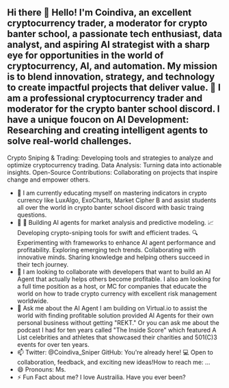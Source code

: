 ## Hi there 👋  Hello! I'm Coindiva, an excellent cryptocurrency trader, a moderator for crypto banter school, a passionate tech enthusiast, data analyst, and aspiring AI strategist with a sharp eye for opportunities in the world of cryptocurrency, AI, and automation. My mission is to blend innovation, strategy, and technology to create impactful projects that deliver value.   🔭 I am a professional cryptocurrency trader and moderator for the crypto banter school discord.  I have a unique foucon on AI Development: Researching and creating intelligent agents to solve real-world challenges.
Crypto Sniping & Trading: Developing tools and strategies to analyze and optimize cryptocurrency trading.
Data Analysis: Turning data into actionable insights.
Open-Source Contributions: Collaborating on projects that inspire change and empower others. 
- 🌱 I am currently educating myself on mastering indicators in crypto currency like LuxAlgo, ExoCharts, Market Cipher B and assist students all over the world in crypto banter school discord with basic traing questions.  
- 👯 🚀 Building AI agents for market analysis and predictive modeling.
📈 Developing crypto-sniping tools for swift and efficient trades.
🔍 Experimenting with frameworks to enhance AI agent performance and profitability. Exploring emerging tech trends.
Collaborating with innovative minds.
Sharing knowledge and helping others succeed in their tech journey.
- 🤔 I am looking to collaborate with developers that want to build an AI Agent that actually helps others become profitable.  I also am looking for a full time position as a host, or MC for companies that educate the world on how to trade crypto currency with excellent risk management worldwide.  
- 💬 Ask me about the AI Agent I am building on Virtual.io to assist the world with finding profitable solution provided AI Agents for their own personal business without getting "REKT." Or you can ask me about the podcast I had for ten years called "The Inside Score" which featured A List celebrities and athletes that showcased their charities and 501(C)3 events for over ten years.  
- 📫 Twitter: @Coindiva_Sniper
GitHub: You're already here! 💻
Open to collaboration, feedback, and exciting new ideas!How to reach me: ...
- 😄 Pronouns: Ms.
- ⚡ Fun Fact about me?  I love Austrailia.  Have you ever been?

<!--
**CoinDiva/coindiva** is a ✨ _special_ ✨ repository because its `README.md` (this file) appears on your GitHub profile.

Here are some ideas to get you started:

- 🔭 I am a professional cryptocurrency trader and moderator for the crypto banter school discord.  I have a unique foucon on AI Development: Researching and creating intelligent agents to solve real-world challenges.
Crypto Sniping & Trading: Developing tools and strategies to analyze and optimize cryptocurrency trading.
Data Analysis: Turning data into actionable insights.
Open-Source Contributions: Collaborating on projects that inspire change and empower others. 
- 🌱 I am currently educating myself on mastering indicators in crypto currency like LuxAlgo, ExoCharts, Market Cipher B and assist students all over the world in crypto banter school discord with basic traing questions.  
- 👯 🚀 Building AI agents for market analysis and predictive modeling.
📈 Developing crypto-sniping tools for swift and efficient trades.
🔍 Experimenting with frameworks to enhance AI agent performance and profitability. Exploring emerging tech trends.
Collaborating with innovative minds.
Sharing knowledge and helping others succeed in their tech journey.
- 🤔 I am looking to collaborate with developers that want to build an AI Agent that actually helps others become profitable.  I also am looking for a full time position as a host, or MC for companies that educate the world on how to trade crypto currency with excellent risk management worldwide.  
- 💬 Ask me about the AI Agent I am building on Virtual.io to assist the world with finding profitable solution provided AI Agents for their own personal business without getting "REKT." Or you can ask me about the podcast I had for ten years called "The Inside Score" which featured A List celebrities and athletes that showcased their charities and 501(C)3 events for over ten years.  
- 📫 Twitter: @Coindiva_Sniper
GitHub: You're already here! 💻
Open to collaboration, feedback, and exciting new ideas!How to reach me: ...
- 😄 Pronouns: Ms.
- ⚡ Fun Fact about me?  I love Austrailia.  Have you ever been?
-->

